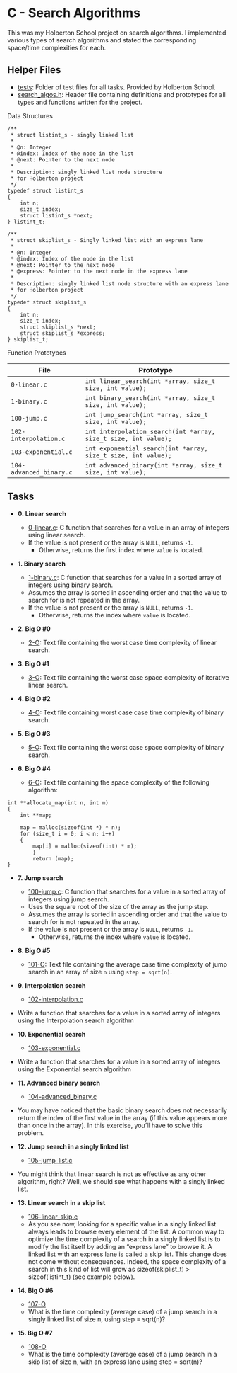 # C - Search Algorithms

This was my Holberton School project on search algorithms. I implemented
various types of search algorithms and stated the corresponding space/time
complexities for each.

## Helper Files

* [tests](./tests): Folder of test files for all tasks. Provided by Holberton
School.
* [search_algos.h](./search_algos.h): Header file containing definitions and
prototypes for all types and functions written for the project.

Data Structures
```
/**
 * struct listint_s - singly linked list
 *
 * @n: Integer
 * @index: Index of the node in the list
 * @next: Pointer to the next node
 *
 * Description: singly linked list node structure
 * for Holberton project
 */
typedef struct listint_s
{
    int n;
    size_t index;
    struct listint_s *next;
} listint_t;

/**
 * struct skiplist_s - Singly linked list with an express lane
 *
 * @n: Integer
 * @index: Index of the node in the list
 * @next: Pointer to the next node
 * @express: Pointer to the next node in the express lane
 *
 * Description: singly linked list node structure with an express lane
 * for Holberton project
 */
typedef struct skiplist_s
{
    int n;
    size_t index;
    struct skiplist_s *next;
    struct skiplist_s *express;
} skiplist_t;
```

Function Prototypes

| File                    | Prototype                                                       |
| ----------------------- | --------------------------------------------------------------- |
| `0-linear.c`            | `int linear_search(int *array, size_t size, int value);`        |
| `1-binary.c`            | `int binary_search(int *array, size_t size, int value);`        |
| `100-jump.c`            | `int jump_search(int *array, size_t size, int value);`          |
| `102-interpolation.c`   | `int interpolation_search(int *array, size_t size, int value);` |
| `103-exponential.c`     | `int exponential_search(int *array, size_t size, int value);`   |
| `104-advanced_binary.c` | `int advanced_binary(int *array, size_t size, int value);`      |

## Tasks

* **0. Linear search**
  * [0-linear.c](./0-linear.c): C function that searches for a value in an array
of integers using linear search.
  * If the value is not present or the array is `NULL`, returns `-1`.
	* Otherwise, returns the first index where `value` is located.

* **1. Binary search**
  * [1-binary.c](./1-binary.c): C function that searches for a value in a sorted
array of integers using binary search.
  * Assumes the array is sorted in ascending order and that the value to search
for is not repeated in the array.
  * If the value is not present or the array is `NULL`, returns `-1`.
	* Otherwise, returns the index where `value` is located.

* **2. Big O #0**
  * [2-O](./2-O): Text file containing the worst case time complexity of linear
search.

* **3. Big O #1**
  * [3-O](./3-O): Text file containing the worst case space complexity of
iterative linear search.

* **4. Big O #2**
  * [4-O](./4-O): Text file containing worst case case time complexity
of binary search.

* **5. Big O #3**
  * [5-O](./5-O): Text file containing the worst case space complexity
of binary search.

* **6. Big O #4**
  * [6-O](./6-O): Text file containing the space complexity of the following algorithm:
```
int **allocate_map(int n, int m)
{
    int **map;

    map = malloc(sizeof(int *) * n);
    for (size_t i = 0; i < n; i++)
    {
        map[i] = malloc(sizeof(int) * m);
		}
		return (map);
}
```

* **7. Jump search**
  * [100-jump.c](./100-jump.c): C function that searches for a value in a
sorted array of integers using jump search.
  * Uses the square root of the size of the array as the jump step.
  * Assumes the array is sorted in ascending order and that the value to search
for is not repeated in the array.
  * If the value is not present or the array is `NULL`, returns `-1`.
	* Otherwise, returns the index where `value` is located.

* **8. Big O #5**
  * [101-O](./101-O): Text file containing the average case time complexity of
jump search in an array of size `n` using `step = sqrt(n)`.

* **9. Interpolation search**
  * [102-interpolation.c](./102-interpolation.c)
* Write a function that searches for a value in a sorted array of integers using the Interpolation search algorithm

* **10. Exponential search**
  * [103-exponential.c](./103-exponential.c)
* Write a function that searches for a value in a sorted array of integers using the Exponential search algorithm

* **11. Advanced binary search**
  * [104-advanced_binary.c](./104-advanced_binary.c)
* You may have noticed that the basic binary search does not necessarily return the index of the first value in the array (if this value appears more than once in the array).
In this exercise, you’ll have to solve this problem.

* **12. Jump search in a singly linked list**
  * [105-jump_list.c](./105-jump_list.c)
* You might think that linear search is not as effective as any other algorithm, right? Well, we should see what happens with a singly linked list.

* **13. Linear search in a skip list**
  * [106-linear_skip.c](./106-linear_skip.c)
  * As you see now, looking for a specific value in a singly linked list always leads to browse every element of the list.
A common way to optimize the time complexity of a search in a singly linked list is to modify the list itself by adding an “express lane” to browse it.
A linked list with an express lane is called a skip list.
This change does not come without consequences. Indeed, the space complexity of a search in this kind of list will grow as sizeof(skiplist_t) > sizeof(listint_t) (see example below).

* **14. Big O #6**
  * [107-O](./107-O)
  * What is the time complexity (average case) of a jump search in a singly linked list of size n, using step = sqrt(n)?

* **15. Big O #7**
  * [108-O](./108-O)
  * What is the time complexity (average case) of a jump search in a skip list of size n, with an express lane using step = sqrt(n)?
